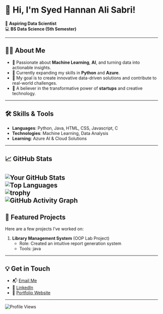 # 👋 Hi, I'm Syed Hannan Ali Sabri!

🌟 **Aspiring Data Scientist**  
💻 **BS Data Science (5th Semester)**  

---

## 👨‍💻 About Me

- 🚀 Passionate about **Machine Learning**, **AI**, and turning data into actionable insights.  
- 🌱 Currently expanding my skills in **Python** and **Azure**.  
- 🎯 My goal is to create innovative data-driven solutions and contribute to real-world challenges.  
- 🌟 A believer in the transformative power of **startups** and creative technology.  

---

## 🛠 Skills & Tools

- **Languages**: Python, Java, HTML, CSS, Javascript, C
- **Technologies**: Machine Learning, Data Analysis 
- **Learning**: Azure AI & Cloud Solutions  

---

## 📈 GitHub Stats

![Your GitHub Stats](https://github-readme-stats.vercel.app/api?username=syedhannanalisabri&show_icons=true&theme=radical)  
![Top Languages](https://github-readme-stats.vercel.app/api/top-langs/?username=syedhannanalisabri&layout=compact&theme=radical)  
![trophy](https://github-profile-trophy.vercel.app/?username=syedhannanalisabri)  
![GitHub Activity Graph](https://activity-graph.herokuapp.com/graph?username=syedhannanalisabri&theme=react-dark)  
---

## 📂 Featured Projects

Here are a few projects I’ve worked on:  
1. **Library Management System** (OOP Lab Project)  
   - Role: Created an intuitive report generation system  
   - Tools: java  


---

## 💡 Get in Touch

- 📬 [Email Me](mailto:syedhannanali54321@gmail.com)  
- 💼 [LinkedIn](https://www.linkedin.com/in/syed-hannan-ali-sabri)  
- 🌟 [Portfolio Website](datasyed.store) 

---

![Profile Views](https://komarev.com/ghpvc/?username=syedhannanalisabri&color=blue)
